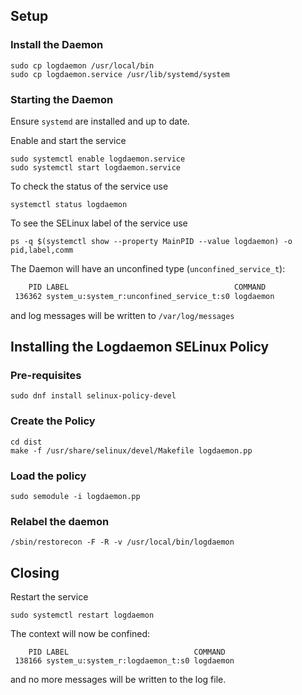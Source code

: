 ## Setup

### Install the Daemon

```
sudo cp logdaemon /usr/local/bin
sudo cp logdaemon.service /usr/lib/systemd/system
```

### Starting the Daemon

Ensure `systemd` are installed and up to date.

Enable and start the service
```
sudo systemctl enable logdaemon.service
sudo systemctl start logdaemon.service
```

To check the status of the service use
```
systemctl status logdaemon
```
To see the SELinux label of the service use
```
ps -q $(systemctl show --property MainPID --value logdaemon) -o pid,label,comm
```

The Daemon will have an unconfined type \(`unconfined_service_t`\):
```bash
    PID LABEL                                     COMMAND
 136362 system_u:system_r:unconfined_service_t:s0 logdaemon
```
and log messages will be written to `/var/log/messages`

## Installing the Logdaemon SELinux Policy

### Pre-requisites
```
sudo dnf install selinux-policy-devel
```

### Create the Policy
```
cd dist
make -f /usr/share/selinux/devel/Makefile logdaemon.pp
```

### Load the policy
```
sudo semodule -i logdaemon.pp
```

### Relabel the daemon
```
/sbin/restorecon -F -R -v /usr/local/bin/logdaemon
```

## Closing

Restart the service
```
sudo systemctl restart logdaemon
```
The context will now be confined:
```
    PID LABEL                            COMMAND
 138166 system_u:system_r:logdaemon_t:s0 logdaemon
```
and no more messages will be written to the log file.
